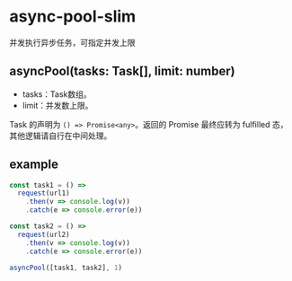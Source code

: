 # async-pool-slim

并发执行异步任务，可指定并发上限

## asyncPool(tasks: Task[], limit: number)

* tasks：Task数组。
* limit：并发数上限。

Task 的声明为 ```() => Promise<any>```。返回的 Promise 最终应转为 fulfilled 态，其他逻辑请自行在中间处理。

## example

```ts
const task1 = () =>
  request(url1)
    .then(v => console.log(v))
    .catch(e => console.error(e))

const task2 = () =>
  request(url2)
    .then(v => console.log(v))
    .catch(e => console.error(e))

asyncPool([task1, task2], 1)
```
